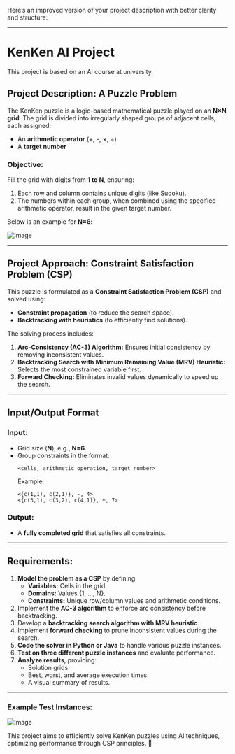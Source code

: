 Here’s an improved version of your project description with better clarity and structure:  

---

# **KenKen AI Project**  
This project is based on an AI course at university.  

## **Project Description: A Puzzle Problem**  
The KenKen puzzle is a logic-based mathematical puzzle played on an **N×N grid**. The grid is divided into irregularly shaped groups of adjacent cells, each assigned:  
- An **arithmetic operator** (+, -, ×, ÷)  
- A **target number**  

### **Objective:**  
Fill the grid with digits from **1 to N**, ensuring:  
1. Each row and column contains unique digits (like Sudoku).  
2. The numbers within each group, when combined using the specified arithmetic operator, result in the given target number.  

Below is an example for **N=6**:  

![image](https://github.com/user-attachments/assets/3f0762c7-a537-4e37-9916-f5b3eb32a12d)  

---

## **Project Approach: Constraint Satisfaction Problem (CSP)**  
This puzzle is formulated as a **Constraint Satisfaction Problem (CSP)** and solved using:  
- **Constraint propagation** (to reduce the search space).  
- **Backtracking with heuristics** (to efficiently find solutions).  

The solving process includes:  
1. **Arc-Consistency (AC-3) Algorithm:** Ensures initial consistency by removing inconsistent values.  
2. **Backtracking Search with Minimum Remaining Value (MRV) Heuristic:** Selects the most constrained variable first.  
3. **Forward Checking:** Eliminates invalid values dynamically to speed up the search.  

---

## **Input/Output Format**  
### **Input:**  
- Grid size (**N**), e.g., **N=6**.  
- Group constraints in the format:  
  ```
  <cells, arithmetic operation, target number>
  ```
  Example:  
  ```
  <{c(1,1), c(2,1)}, -, 4>
  <{c(3,1), c(3,2), c(4,1)}, +, 7>
  ```
### **Output:**  
- A **fully completed grid** that satisfies all constraints.  

---

## **Requirements:**  
1. **Model the problem as a CSP** by defining:  
   - **Variables:** Cells in the grid.  
   - **Domains:** Values {1, ..., N}.  
   - **Constraints:** Unique row/column values and arithmetic conditions.  
2. Implement the **AC-3 algorithm** to enforce arc consistency before backtracking.  
3. Develop a **backtracking search algorithm with MRV heuristic**.  
4. Implement **forward checking** to prune inconsistent values during the search.  
5. **Code the solver in Python or Java** to handle various puzzle instances.  
6. **Test on three different puzzle instances** and evaluate performance.  
7. **Analyze results**, providing:  
   - Solution grids.  
   - Best, worst, and average execution times.  
   - A visual summary of results.  

---

### **Example Test Instances:**  
![image](https://github.com/user-attachments/assets/aaab74b8-67bd-4622-b567-02ca420157d3)  

This project aims to efficiently solve KenKen puzzles using AI techniques, optimizing performance through CSP principles. 🚀
